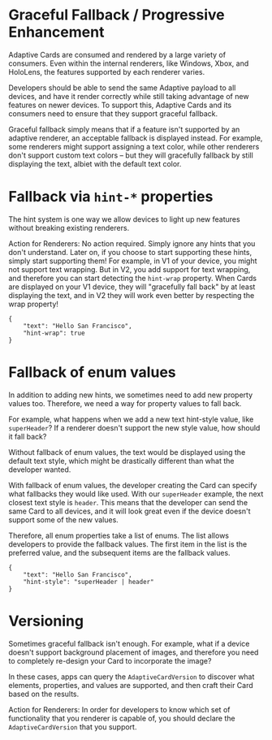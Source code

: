 # Graceful Fallback / Progressive Enhancement

Adaptive Cards are consumed and rendered by a large variety of consumers. Even within the internal renderers, like Windows, Xbox, and HoloLens, the features supported by each renderer varies.

Developers should be able to send the same Adaptive payload to all devices, and have it render correctly while still taking advantage of new features on newer devices. To support this, Adaptive Cards and its consumers need to ensure that they support graceful fallback.

Graceful fallback simply means that if a feature isn't supported by an adaptive renderer, an acceptable fallback is displayed instead. For example, some renderers might support assigning a text color, while other renderers don't support custom text colors – but they will gracefully fallback by still displaying the text, albiet with the default text color.

# Fallback via `hint-*` properties

The hint system is one way we allow devices to light up new features without breaking existing renderers.

Action for Renderers: No action required. Simply ignore any hints that you don't understand. Later on, if you choose to start supporting these hints, simply start supporting them! For example, in V1 of your device, you might not support text wrapping. But in V2, you add support for text wrapping, and therefore you can start detecting the `hint-wrap` property. When Cards are displayed on your V1 device, they will "gracefully fall back" by at least displaying the text, and in V2 they will work even better by respecting the wrap property!

```
{ 
    "text": "Hello San Francisco", 
    "hint-wrap": true
}
```

# Fallback of enum values
In addition to adding new hints, we sometimes need to add new property values too. Therefore, we need a way for property values to fall back.

For example, what happens when we add a new text hint-style value, like `superHeader`? If a renderer doesn't support the new style value, how should it fall back?

Without fallback of enum values, the text would be displayed using the default text style, which might be drastically different than what the developer wanted.

With fallback of enum values, the developer creating the Card can specify what fallbacks they would like used. With our `superHeader` example, the next closest text style is `header`. This means that the developer can send the same Card to all devices, and it will look great even if the device doesn't support some of the new values.

Therefore, all enum properties take a list of enums. The list allows developers to provide the fallback values. The first item in the list is the preferred value, and the subsequent items are the fallback values.

```
{ 
    "text": "Hello San Francisco", 
    "hint-style": "superHeader | header"
}
```

# Versioning 

Sometimes graceful fallback isn't enough. For example, what if a device doesn't support background placement of images, and therefore you need to completely re-design your Card to incorporate the image?

In these cases, apps can query the `AdaptiveCardVersion` to discover what elements, properties, and values are supported, and then craft their Card based on the results.

Action for Renderers: In order for developers to know which set of functionality that you renderer is capable of, you should declare the `AdaptiveCardVersion` that you support. 
